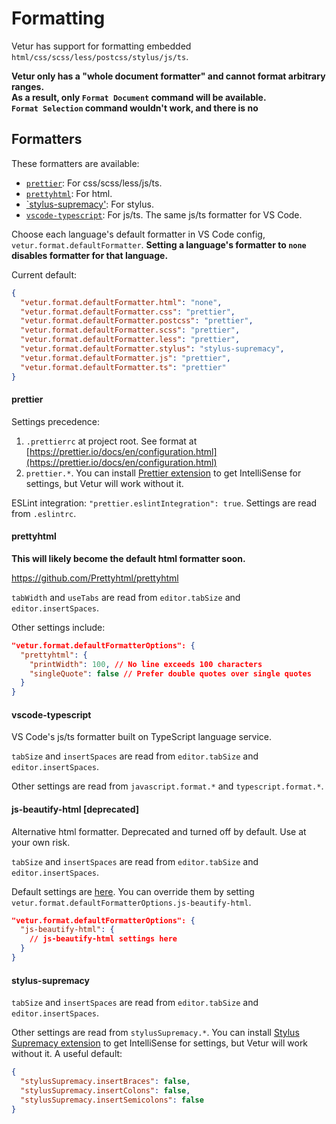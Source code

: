 # Formatting

Vetur has support for formatting embedded `html/css/scss/less/postcss/stylus/js/ts`.

**Vetur only has a "whole document formatter" and cannot format arbitrary ranges.**  
**As a result, only `Format Document` command will be available.**  
**`Format Selection` command wouldn't work, and there is no**

## Formatters

These formatters are available:

- [`prettier`](https://github.com/prettier/prettier): For css/scss/less/js/ts.
- [`prettyhtml`](https://github.com/Prettyhtml/prettyhtml): For html.
- [`stylus-supremacy'](https://github.com/ThisIsManta/stylus-supremacy): For stylus.
- [`vscode-typescript`](https://github.com/Microsoft/TypeScript): For js/ts. The same js/ts formatter for VS Code.

Choose each language's default formatter in VS Code config, `vetur.format.defaultFormatter`.
**Setting a language's formatter to `none` disables formatter for that language.**

Current default:

```json
{
  "vetur.format.defaultFormatter.html": "none",
  "vetur.format.defaultFormatter.css": "prettier",
  "vetur.format.defaultFormatter.postcss": "prettier",
  "vetur.format.defaultFormatter.scss": "prettier",
  "vetur.format.defaultFormatter.less": "prettier",
  "vetur.format.defaultFormatter.stylus": "stylus-supremacy",
  "vetur.format.defaultFormatter.js": "prettier",
  "vetur.format.defaultFormatter.ts": "prettier"
}
```

#### prettier

Settings precedence:

1. `.prettierrc` at project root. See format at [https://prettier.io/docs/en/configuration.html](https://prettier.io/docs/en/configuration.html)
2. `prettier.*`. You can install [Prettier extension](https://marketplace.visualstudio.com/items?itemName=esbenp.prettier-vscode) to get IntelliSense for settings, but Vetur will work without it.

ESLint integration: `"prettier.eslintIntegration": true`. Settings are read from `.eslintrc`.

#### prettyhtml

**This will likely become the default html formatter soon.**

https://github.com/Prettyhtml/prettyhtml

`tabWidth` and `useTabs` are read from `editor.tabSize` and `editor.insertSpaces`.

Other settings include:

```json
"vetur.format.defaultFormatterOptions": {
  "prettyhtml": {
    "printWidth": 100, // No line exceeds 100 characters
    "singleQuote": false // Prefer double quotes over single quotes
  }
}
```

#### vscode-typescript

VS Code's js/ts formatter built on TypeScript language service.

`tabSize` and `insertSpaces` are read from `editor.tabSize` and `editor.insertSpaces`.

Other settings are read from `javascript.format.*` and `typescript.format.*`.

#### js-beautify-html [deprecated]

Alternative html formatter. Deprecated and turned off by default. Use at your own risk.

`tabSize` and `insertSpaces` are read from `editor.tabSize` and `editor.insertSpaces`.

Default settings are [here](https://github.com/vuejs/vetur/blob/master/server/src/modes/template/services/htmlFormat.ts). You can override them by setting `vetur.format.defaultFormatterOptions.js-beautify-html`.

```json
"vetur.format.defaultFormatterOptions": {
  "js-beautify-html": {
    // js-beautify-html settings here
  }
}
```

#### stylus-supremacy

`tabSize` and `insertSpaces` are read from `editor.tabSize` and `editor.insertSpaces`.

Other settings are read from `stylusSupremacy.*`. You can install [Stylus Supremacy extension](https://marketplace.visualstudio.com/items?itemName=thisismanta.stylus-supremacy) to get IntelliSense for settings, but Vetur will work without it. A useful default:

```json
{
  "stylusSupremacy.insertBraces": false,
  "stylusSupremacy.insertColons": false,
  "stylusSupremacy.insertSemicolons": false
}
```
